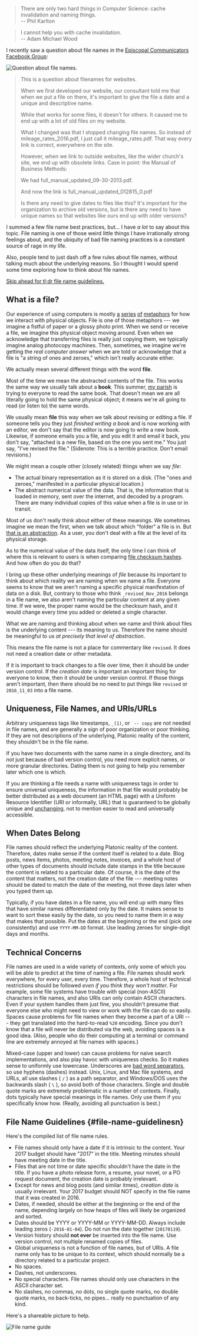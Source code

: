 <!--
.. title: File Names
.. slug: file-names
.. date: 2017-01-20 06:31:12 UTC-08:00
.. tags:
.. category:
.. link:
.. description:
.. type: text
-->

> There are only two hard things in Computer Science: cache invalidation and naming things.  
> -- Phil Karlton

> I cannot help you with cache invalidation.  
> -- Adam Michael Wood

I recently saw a question about file names in the [Episcopal Communicators Facebook Group](https://www.facebook.com/groups/episcopalcommunicators/):

![Question about file names.](/img/filename-question.png)

> This is a question about filenames for websites.
>
> When we first developed our website, our consultant told me that when we put a file on there, it's important to give the file a date and a unique and descriptive name.
>
> While that works for some files, it doesn't for others. It caused me to end up with a lot of old files on my website.
>
> What I changed was that I stopped changing file names. So instead of mileage_rates_2016.pdf, I just call it mileage_rates.pdf. That way every link is correct, everywhere on the site.
>
> However, when we link to outside websites, like the wider church's site, we end up with obsolete links. Case in point: the Manual of Business Methods:
>
> We had full_manual_updated_09-30-2013.pdf.
>
> And now the link is full_manual_updated_012815_0.pdf
>
> Is there any need to give dates to files like this? It's important for the organization to archive old versions, but is there any need to have unique names so that websites like ours end up with older versions?

I summed a few file name best practices, but... I have *a lot* to say about this topic. File naming is one of those weird little things I have irrationally strong feelings about, and the ubiquity of bad file naming practices is a constant source of rage in my life.

Also, people tend to just dash off a few rules about file names, without talking much about the underlying reasons. So I thought I would spend some time exploring how to think about file names.

[Skip ahead for tl;dr file name guidelines.](#file-name-guidelines)


## What is a file?

Our experience of using computers is mostly [a](http://www.sciencedirect.com/science/article/pii/S1570868308000463) [series](https://bytebaker.com/2008/12/04/metaphors-in-computer-science/) [of](http://www.cs.utexas.edu/users/EWD/ewd10xx/EWD1036.PDF) [metaphors](http://cargocollective.com/jamesfearon/Metaphors-Abstractions-Humans-and-Computers) for how we interact with physical objects. File is one of those metaphors --- we imagine a fistful of paper or a glossy photo print. When we send or receive a file, we imagine this physical object moving around. Even when we acknowledge that transferring files is really just copying them, we typically imagine analog photocopy machines. Then, sometimes, we imagine we're getting the *real computer answer* when we are told or acknowledge that a file is "a string of ones and zeroes," which isn't really accurate either.

We actually mean several different things with the word **file**.

Most of the time we mean the abstracted contents of the file. This works the same way we usually talk about a **book**. This summer, [my parish](http://www.allsoulsparish.org/) is trying to everyone to read the same book. That doesn't mean we are all literally going to hold the same physical object; it means we're all going to read (or listen to) the same words.

We usually mean **file** this way when we talk about revising or editing a file. If someone tells you they just *finished writing a book* and is now working with an editor, we don't say that the editor is now going to write a new book. Likewise, if someone emails you a file, and you edit it and email it back, you don't say, "attached is a new file, based on the one you sent me." You just say, "I've revised the file." (Sidenote: This is a terrible practice. Don't email revisions.)

We might mean a couple other (closely related) things when we say *file*:

 - The actual binary representation as it is stored on a disk. (The "ones and zeroes," manifested in a particular physical location.)
 - The abstract numerical value of the data. That is, the information that is loaded in memory, sent over the internet, and decoded by a program. There are many individual copies of this value when a file is in use or in transit.

Most of us don't really think about either of these meanings. We sometimes imagine we mean the first, when we talk about which "folder" a file is in. But [that is an abstraction](http://www.bilskiblog.com/blog/2013/09/the-processof-developing-software-typically-involves-the-use-of-abstractions-of-concrete-concepts-to-describe-the-operationsp.html). As a user, you don't deal with a file at the level of its physical storage.

As to the numerical value of the data itself, the only time I can think of where this is relevant to users is when comparing [file checksum hashes](https://en.wikipedia.org/wiki/Checksum). And how often do you do that?

I bring up these other underlying meanings of *file* because its important to think about which reality we are naming when we name a file. Everyone seems to know that we aren't naming a specific physical manifestation of data on a disk. But, contrary to those who think `_revised_Nov_2016` belongs in a file name, we also aren't naming the particular content at any given time. If we were, the proper name would be the checksum hash, and it would change every time you added or deleted a single character.

What we are naming and thinking about when we name and think about files is the underlying content --- its meaning to us.  Therefore the name should be meaningful to us *at precisely that level of abstraction*.

This means the file name is not a place for commentary like `revised`. It does not need a creation date or other metadata.

If it is important to track changes to a file over time, then it should be under version control. If the *creation date* is important an important thing for everyone to know, then it should be under version control. If those things aren't important, then there should be no need to put things like `revised` or `2016_11_03` into a file name.

## Uniqueness, File Names, and URIs/URLs

Arbitrary uniqueness tags like timestamps, `_(1)`, or ` -- copy` are not needed in file names, and are generally a sign of poor organization or poor thinking.  If they are not descriptions of the underlying, Platonic reality of the content, they shouldn't be in the file name.

If you have two documents with the same name in a single directory, and its *not* just because of bad version control, you need more explicit names, or more granular directories. Dating them is not going to help you remember later which one is which.

If you are thinking a file needs a name with uniqueness tags in order to ensure universal uniqueness, the information in that file would probably be better distributed as a web document (an HTML page) with a Uniform Resource Identifier (URI or informally, URL) that is guaranteed to be globally unique and [unchanging](https://www.w3.org/Provider/Style/URI.html), not to mention easier to read and universally accessible.

## When Dates Belong

File names should reflect the underlying Platonic reality of the content. Therefore, dates make sense if the content itself is related to a date. Blog posts, news items, photos, meeting notes, invoices, and a whole host of other types of documents should include date stamps in the title because the content is related to a particular date. Of course, it is the date of the content that matters, not the creation date of the file --- meeting notes should be dated to match the date of the meeting, not three days later when you typed them up.

Typically, if you have dates in a file name, you will end up with many files that have similar names differentiated only by the date. It makes sense to want to sort these easily by the date, so you need to name them in a way that makes that possible. Put the dates at the beginning or the end (pick one consistently) and use `YYYY-MM-DD` format. Use leading zeroes for single-digit days and months.

## Technical Concerns

File names are used in a wide variety of contexts, only some of which you will be able to predict at the time of naming a file. File names should work everywhere, for every user, every time. Therefore, a whole host of technical restrictions should be followed *even if you think they won't matter*. For example, some file systems have trouble with special (non-ASCII) characters in file names, and also URIs can only contain ASCII characters. Even if your system handles them just fine, you shouldn't presume that everyone else who might need to view or work with the file can do so easily. Spaces cause problems for file names when they become a part of a URI --- they get translated into the hard-to-read `%20` encoding. Since you don't know that a file will never be distributed via the web, avoiding spaces is a good idea. (Also, people who do their computing at a terminal or command line are extremely annoyed at file names with spaces.)

Mixed-case (upper and lower) can cause problems for naive search implementations, and also play havoc with uniqueness checks. So it makes sense to uniformly use lowercase. Underscores are [bad word separators](https://blog.codinghorror.com/of-spaces-underscores-and-dashes/), so use hyphens (dashes) instead. Unix, Linux, and Mac file systems, and URLs, all use slashes ( `/` ) as a path separator, and Windows/DOS uses the backwards slash ( `\` ), so avoid both of those characters. Single and double quote marks are extremely problematic in a number of contexts. Finally, dots typically have special meanings in file names. Only use them if you specifically know how. (Really, avoiding all punctuation is best.)

## File Name Guidelines {#file-name-guidelinesn}

Here's the compiled list of file name rules.

 - File names should only have a date if it is intrinsic to the content. Your 2017 budget should have "2017" in the title. Meeting minutes should have meeting date in the title.
 - Files that are not time or date specific shouldn't have the date in the title. If you have a photo release form, a resume, your novel, or a PO request document, the creation date is probably irrelevant.
 - Except for news and blog posts (and similar itmes), *creation date* is usually irrelevant. Your 2017 budget should NOT specify in the file name that it was created in 2016.
 - Dates, if needed, should be either at the beginning or the end of the name, depending largely on how heaps of files will likely be organized and sorted.
 - Dates should be YYYY or YYYY-MM or YYYY-MM-DD. Always include leading zeros (`-2016-01-04`). Do not run the date together (`20170119`).
 - Version history should **not ever** be inserted into the file name. Use version control, not multiple renamed copies of files.
 - Global uniqueness is not a function of file names, but of URIs. A file name only has to be unique to its context, which should normally be a directory related to a particular project.
 - No spaces.
 - Dashes, not underscores.
 - No special characters. File names should only use characters in the ASCII character set.
 - No slashes, no commas, no dots, no single quote marks, no double quote marks, no back-ticks, no pipes... really no punctuation of any kind.

Here's a shareable picture to help.

![File name guide](/img/file-name-guides.png)
